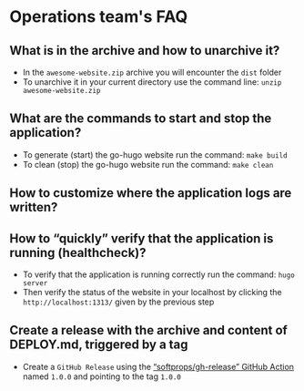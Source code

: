 # Operations team's FAQ

## What is in the archive and how to unarchive it?

* In the `awesome-website.zip` archive you will encounter the `dist` folder
* To unarchive it in your current directory use the command line:
`unzip awesome-website.zip`

## What are the commands to start and stop the application?

* To generate (start) the go-hugo website run the command: `make build`
* To clean (stop) the go-hugo website run the command: `make clean`

## How to customize where the application logs are written?

## How to “quickly” verify that the application is running (healthcheck)?

* To verify that the application is running correctly run the command: `hugo server`
* Then verify the status of the website in your localhost by clicking the
`http://localhost:1313/` given by the previous step

## Create a release with the archive and content of DEPLOY.md, triggered by a tag

* Create a `GitHub Release` using the
[“softprops/gh-release” GitHub Action](https://github.com/softprops/action-gh-release)
named `1.0.0` and pointing to the tag `1.0.0`